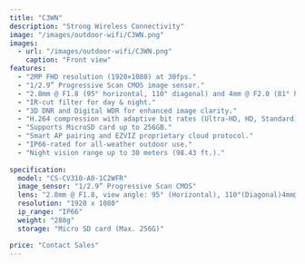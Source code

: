 ```yaml
---
title: "C3WN"
description: "Strong Wireless Connectivity"
image: "/images/outdoor-wifi/C3WN.png"
images:
  - url: "/images/outdoor-wifi/C3WN.png"
    caption: "Front view"
features:
  - "2MP FHD resolution (1920×1080) at 30fps."
  - "1/2.9” Progressive Scan CMOS image sensor."
  - "2.8mm @ F1.8 (95° horizontal, 110° diagonal) and 4mm @ F2.0 (81° horizontal, 94° diagonal) lens options."
  - "IR-cut filter for day & night."
  - "3D DNR and Digital WDR for enhanced image clarity."
  - "H.264 compression with adaptive bit rates (Ultra-HD, HD, Standard)."
  - "Supports MicroSD card up to 256GB."
  - "Smart AP pairing and EZVIZ proprietary cloud protocol."
  - "IP66-rated for all-weather outdoor use."
  - "Night vision range up to 30 meters (98.43 ft.)."
  
specification:
  model: "CS-CV310-A0-1C2WFR"
  image_sensor: "1/2.9” Progressive Scan CMOS"
  lens: "2.8mm @ F1.8, view angle: 95° (Horizontal), 110°(Diagonal)4mm@ F2.0, view angle: 81° (Horizontal), 94°(Diagonal)"
  resolution: "1920 x 1080"
  ip_range: "IP66"
  weight: "288g"
  storage: "Micro SD card (Max. 256G)"

price: "Contact Sales"
---
```

